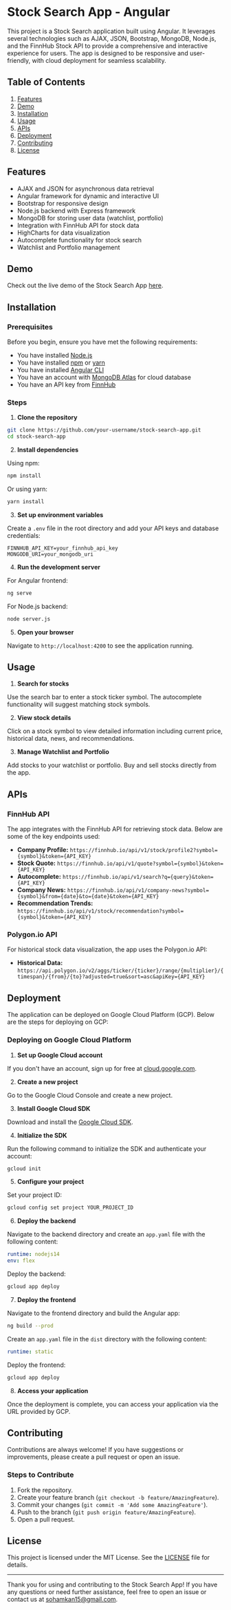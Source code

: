 # Stock Search App - Angular

This project is a Stock Search application built using Angular. It leverages several technologies such as AJAX, JSON, Bootstrap, MongoDB, Node.js, and the FinnHub Stock API to provide a comprehensive and interactive experience for users. The app is designed to be responsive and user-friendly, with cloud deployment for seamless scalability.

## Table of Contents

1. [Features](#features)
2. [Demo](#demo)
3. [Installation](#installation)
4. [Usage](#usage)
5. [APIs](#apis)
6. [Deployment](#deployment)
7. [Contributing](#contributing)
8. [License](#license)

## Features

- AJAX and JSON for asynchronous data retrieval
- Angular framework for dynamic and interactive UI
- Bootstrap for responsive design
- Node.js backend with Express framework
- MongoDB for storing user data (watchlist, portfolio)
- Integration with FinnHub API for stock data
- HighCharts for data visualization
- Autocomplete functionality for stock search
- Watchlist and Portfolio management

## Demo

Check out the live demo of the Stock Search App [here](https://www.youtube.com/watch?v=8Dze7tFvcUM).

## Installation

### Prerequisites

Before you begin, ensure you have met the following requirements:

- You have installed [Node.js](https://nodejs.org/en/download/)
- You have installed [npm](https://www.npmjs.com/get-npm) or [yarn](https://classic.yarnpkg.com/en/docs/install)
- You have installed [Angular CLI](https://angular.io/cli)
- You have an account with [MongoDB Atlas](https://www.mongodb.com/cloud/atlas) for cloud database
- You have an API key from [FinnHub](https://finnhub.io/)

### Steps

1. **Clone the repository**

```bash
git clone https://github.com/your-username/stock-search-app.git
cd stock-search-app
```

2. **Install dependencies**

Using npm:
```bash
npm install
```

Or using yarn:
```bash
yarn install
```

3. **Set up environment variables**

Create a `.env` file in the root directory and add your API keys and database credentials:

```env
FINNHUB_API_KEY=your_finnhub_api_key
MONGODB_URI=your_mongodb_uri
```

4. **Run the development server**

For Angular frontend:
```bash
ng serve
```

For Node.js backend:
```bash
node server.js
```

5. **Open your browser**

Navigate to `http://localhost:4200` to see the application running.

## Usage

1. **Search for stocks**

Use the search bar to enter a stock ticker symbol. The autocomplete functionality will suggest matching stock symbols.

2. **View stock details**

Click on a stock symbol to view detailed information including current price, historical data, news, and recommendations.

3. **Manage Watchlist and Portfolio**

Add stocks to your watchlist or portfolio. Buy and sell stocks directly from the app.

## APIs

### FinnHub API

The app integrates with the FinnHub API for retrieving stock data. Below are some of the key endpoints used:

- **Company Profile:** `https://finnhub.io/api/v1/stock/profile2?symbol={symbol}&token={API_KEY}`
- **Stock Quote:** `https://finnhub.io/api/v1/quote?symbol={symbol}&token={API_KEY}`
- **Autocomplete:** `https://finnhub.io/api/v1/search?q={query}&token={API_KEY}`
- **Company News:** `https://finnhub.io/api/v1/company-news?symbol={symbol}&from={date}&to={date}&token={API_KEY}`
- **Recommendation Trends:** `https://finnhub.io/api/v1/stock/recommendation?symbol={symbol}&token={API_KEY}`

### Polygon.io API

For historical stock data visualization, the app uses the Polygon.io API:

- **Historical Data:** `https://api.polygon.io/v2/aggs/ticker/{ticker}/range/{multiplier}/{timespan}/{from}/{to}?adjusted=true&sort=asc&apiKey={API_KEY}`

## Deployment

The application can be deployed on Google Cloud Platform (GCP). Below are the steps for deploying on GCP:

### Deploying on Google Cloud Platform

1. **Set up Google Cloud account**

If you don't have an account, sign up for free at [cloud.google.com](https://cloud.google.com).

2. **Create a new project**

Go to the Google Cloud Console and create a new project.

3. **Install Google Cloud SDK**

Download and install the [Google Cloud SDK](https://cloud.google.com/sdk).

4. **Initialize the SDK**

Run the following command to initialize the SDK and authenticate your account:

```bash
gcloud init
```

5. **Configure your project**

Set your project ID:

```bash
gcloud config set project YOUR_PROJECT_ID
```

6. **Deploy the backend**

Navigate to the backend directory and create an `app.yaml` file with the following content:

```yaml
runtime: nodejs14
env: flex
```

Deploy the backend:

```bash
gcloud app deploy
```

7. **Deploy the frontend**

Navigate to the frontend directory and build the Angular app:

```bash
ng build --prod
```

Create an `app.yaml` file in the `dist` directory with the following content:

```yaml
runtime: static
```

Deploy the frontend:

```bash
gcloud app deploy
```

8. **Access your application**

Once the deployment is complete, you can access your application via the URL provided by GCP.

## Contributing

Contributions are always welcome! If you have suggestions or improvements, please create a pull request or open an issue.

### Steps to Contribute

1. Fork the repository.
2. Create your feature branch (`git checkout -b feature/AmazingFeature`).
3. Commit your changes (`git commit -m 'Add some AmazingFeature'`).
4. Push to the branch (`git push origin feature/AmazingFeature`).
5. Open a pull request.

## License

This project is licensed under the MIT License. See the [LICENSE](LICENSE) file for details.

---

Thank you for using and contributing to the Stock Search App! If you have any questions or need further assistance, feel free to open an issue or contact us at sohamkan15@gmail.com.
